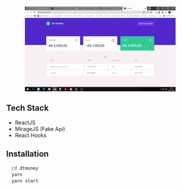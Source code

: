 <p align="center">
  <img alt="jlt" src="./detmoney.gif" width="80%">
</p>

## Tech Stack

- ReactJS
- MirageJS (Fake Api)
- React Hooks

## Installation

```bash
  cd dtmoney
  yarn
  yarn start
```
    
